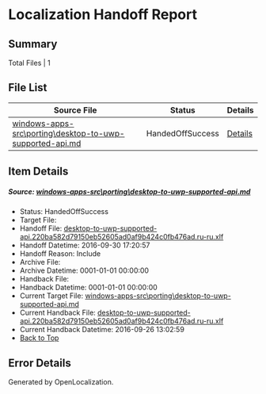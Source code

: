 # <a name='report-top'></a> Localization Handoff Report

## Summary
 Total Files | 1

## File List
 Source File | Status | Details 
 ----------- | ------ | ------- 
 [windows-apps-src\porting\desktop-to-uwp-supported-api.md](https://github.com/Microsoft/windows-apps/blob/e59147158fc6917e6e761356716bd0d38b3a170d/windows-apps-src/porting/desktop-to-uwp-supported-api.md) | HandedOffSuccess | [Details](#2582cacb6333cd90440caa3c57a3cd8f06bf94e34912)

## Item Details
##### <a name='2582cacb6333cd90440caa3c57a3cd8f06bf94e34912'></a> Source: [windows-apps-src\porting\desktop-to-uwp-supported-api.md](https://github.com/Microsoft/windows-apps/blob/e59147158fc6917e6e761356716bd0d38b3a170d/windows-apps-src/porting/desktop-to-uwp-supported-api.md)
* Status: HandedOffSuccess
* Target File: 
* Handoff File: [desktop-to-uwp-supported-api.220ba582d79150eb52605ad0af9b424c0fb476ad.ru-ru.xlf](https://github.com/Microsoft/WDG.handoff/blob/2aaad230c2af32b22b56be61559b28e7ed14027d/ol-handoff/Microsoft/windows-apps.ru-ru/master/desktop-to-uwp-supported-api.220ba582d79150eb52605ad0af9b424c0fb476ad.ru-ru.xlf)
* Handoff Datetime: 2016-09-30 17:20:57
* Handoff Reason: Include
* Archive File: 
* Archive Datetime: 0001-01-01 00:00:00
* Handback File: 
* Handback Datetime: 0001-01-01 00:00:00
* Current Target File: [windows-apps-src\porting\desktop-to-uwp-supported-api.md](https://github.com/Microsoft/windows-apps.ru-ru/blob/37078e140af4614762ed5a02264a03e08731293e/windows-apps-src/porting/desktop-to-uwp-supported-api.md)
* Current Handback File: [desktop-to-uwp-supported-api.220ba582d79150eb52605ad0af9b424c0fb476ad.ru-ru.xlf](https://github.com/Microsoft/WDG.handback/blob/aceea397bec7837e796fa6c71709869d54341d84/ol-handback/Microsoft/windows-apps.ru-ru/master/desktop-to-uwp-supported-api.220ba582d79150eb52605ad0af9b424c0fb476ad.ru-ru.xlf)
* Current Handback Datetime: 2016-09-26 13:02:59
* [Back to Top](#report-top)


## Error Details

Generated by OpenLocalization.
